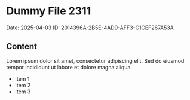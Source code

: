 # Dummy File 2311

Date: 2025-04-03
ID: 2014396A-2B5E-4AD9-AFF3-C1CEF267A53A

## Content

Lorem ipsum dolor sit amet, consectetur adipiscing elit.
Sed do eiusmod tempor incididunt ut labore et dolore magna aliqua.

* Item 1
* Item 2
* Item 3
